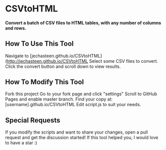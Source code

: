 # CSVtoHTML
#### Convert a batch of CSV files to HTML tables, with any number of columns and rows.
## How To Use This Tool
Navigate to [jechasteen.github.io/CSVtoHTML](http://jechasteen.github.io/CSVtoHTML
Select some CSV files to convert.
Click the convert button and scroll down to view results.
## How To Modify This Tool
Fork this project
Go to your fork page and click "settings"
Scroll to GitHub Pages and enable master branch.
Find your copy at: [username].github.io/CSVtoHTML
Edit script.js to suit your needs.

## Special Requests
If you modify the scripts and want to share your changes, open a pull request and get the discussion started!
If this tool helped you, I would love to have a star :)
